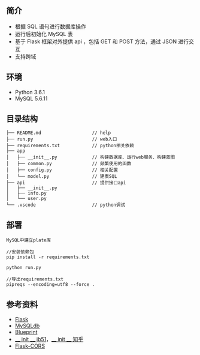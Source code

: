 ## 简介

- 根据 SQL 语句进行数据库操作
- 运行后初始化 MySQL 表
- 基于 Flask 框架对外提供 api ，包括 GET 和 POST 方法，通过 JSON 进行交互
- 支持跨域

## 环境

- Python 3.6.1
- MySQL 5.6.11

## 目录结构

```
├── README.md                   // help
├── run.py                      // web入口
├── requirements.txt            // python相关依赖
├── app                         
│   ├── __init__.py             // 构建数据库、运行web服务、构建蓝图
│   ├── common.py               // 频繁使用的函数
│   ├── config.py               // 相关配置
│   └── model.py                // 建表SQL
├── api                         // 提供接口api
│   ├── __init__.py             
│   ├── info.py                 
│   └── user.py                 
└── .vscode                     // python调试
```

## 部署

```
MySQL中建立plate库

//安装依赖包
pip install -r requirements.txt

python run.py

//导出requirements.txt
pipreqs --encoding=utf8 --force .
```

## 参考资料

- [Flask](http://docs.jinkan.org/docs/flask/)
- [MySQLdb](http://www.lijiejie.com/python-mysqldb-api-doc/)
- [Blueprint](http://python.usyiyi.cn/documents/flask_011_ch/blueprints.html)
- [__ init __ jb51](http://www.jb51.net/article/87080.htm)，[__ init __ 知乎](https://www.zhihu.com/question/28688151)
- [Flask-CORS](https://codinglonglong.github.io/posts/flask-corsjie-jue-ajaxkua-yu-qing-qiu-wen-ti/)